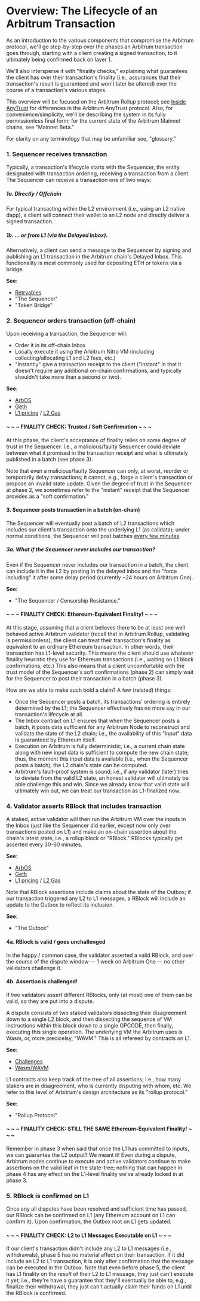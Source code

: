 # Overview: The Lifecycle of an Arbitrum Transaction

As an introduction to the various components that compromise the Arbitrum protocol, we'll go step-by-step over the phases an Arbitrum transaction goes through, starting with a client creating a signed transaction, to it ultimately being confirmed back on layer 1.

We'll also intersperse it with "finality checks," explaining what guarantees the client has over their transaction's finality (i.e., assurances that their transaction's result is guaranteed and won't later be altered) over the course of a transaction's various stages.

This overview will be focused on the Arbitrum Rollup protocol; see [Inside AnyTrust](inside_anytrust) for differences in the Arbitrum AnyTrust protocol. Also, for convenience/simplicity, we'll be describing the system in its fully permissionless final form; for the current state of the Arbitrum Mainnet chains, see "Mainnet Beta."

For clarity on any terminology that may be unfamiliar see, "glossary."

### 1. Sequencer receives transaction

Typically, a transaction's lifecycle starts with the Sequencer, the entity designated with transaction ordering, receiving a transaction from a client. The Sequencer can receive a transaction one of two ways:

##### 1a. Directly / Offchain

For typical transacting within the L2 environment (i.e., using an L2 native dapp), a client will connect their wallet to an L2 node and directly deliver a signed transaction.

##### 1b. ... or from L1 (via the Delayed Inbox).

Alternatively, a client can send a message to the Sequencer by signing and publishing an L1 transaction in the Arbitrum chain's Delayed Inbox. This functionality is most commonly used for depositing ETH or tokens via a bridge.

**See**:

- [Retryables](arbos/ArbOS#retryables)
- "The Sequencer"
- "Token Bridge"

### 2. Sequencer orders transaction (off-chain)

Upon receiving a transaction, the Sequencer will:

- Order it in its off-chain Inbox
- Locally execute it using the Arbitrum Nitro VM (including collecting/allocating L1 and L2 fees, etc.)
- "Instantly" give a transaction receipt to the client ("instant" in that it doesn't require any additional on-chain confirmations, and typically shouldn't take more than a second or two).

**See**:

- [ArbOS](arbos/ArbOS)
- [Geth](arbos/ArbOS)
- [L1 pricing](arbos/L1_Pricing) / [L2 Gas](Gas)

#### ~ ~ ~ FINALITY CHECK: Trusted / Soft Confirmation ~ ~ ~

At this phase, the client's acceptance of finality relies on some degree of trust in the Sequencer. I.e., a malicious/faulty Sequencer could deviate between what it promised in the transaction receipt and what is ultimately published in a batch (see phase 3).

Note that even a malicious/faulty Sequencer can only, at worst, reorder or temporarily delay transactions; it cannot, e.g., forge a client's transaction or propose an invalid state update. Given the degree of trust in the Sequencer at phase 2, we sometimes refer to the "instant" receipt that the Sequencer provides as a "soft confirmation."

#### 3. Sequencer posts transaction in a batch (on-chain)

The Sequencer will eventually post a batch of L2 transactions which includes our client's transaction onto the underlying L1 (as calldata); under normal conditions, the Sequencer will post batches [every few minutes](https://arbiscan.io/batches).

##### 3a. What if the Sequencer never includes our transaction?

Even if the Sequencer never includes our transaction in a batch, the client can include it in the L2 by posting in the delayed inbox and the "force including" it after some delay period (currently ~24 hours on Arbitrum One).

**See:**

- "The Sequencer / Censorship Resistance."

#### ~ ~ ~ FINALITY CHECK: Ethereum-Equivalent Finality! ~ ~ ~

At this stage, assuming that a client believes there to be at least one well behaved active Arbitrum validator (recall that in Arbitrum Rollup, validating is permissionless), the client can treat their transaction's finality as equivalent to an ordinary Ethereum transaction. In other words, their transaction has L1-level security. This means the client should use whatever finality heuristic they use for Ethereum transactions (i.e., waiting on L1 block confirmations, etc.) This also means that a client uncomfortable with the trust model of the Sequencer's soft confirmations (phase 2) can simply wait for the Sequencer to post their transaction in a batch (phase 3).

How are we able to make such bold a claim? A few (related) things:

- Once the Sequencer posts a batch, its transactions' ordering is entirely determined by the L1; the Sequencer effectively has no more say in our transaction's lifecycle at all.
- The Inbox contract on L1 ensures that when the Sequencer posts a batch, it posts data sufficient for any Arbitrum Node to reconstruct and validate the state of the L2 chain; i.e., the availability of this "input" data is guaranteed by Ethereum itself.
- Execution on Arbitrum is fully deterministic; i.e., a current chain state along with new input data is sufficient to compute the new chain state; thus, the moment this input data is available (i.e., when the Sequencer posts a batch), the L2 chain's state can be computed.
- Arbitrum's fault-proof system is sound; i.e., if any validator (later) tries to deviate from the valid L2 state, an honest validator will ultimately be able challenge this and win. Since we already know that valid state will ultimately win out, we can treat our transaction as L1-finalized now.

### 4. Validator asserts RBlock that includes transaction

A staked, active validator will then run the Arbitrum VM over the inputs in the Inbox (just like the Sequencer did earlier, except now only over transactions posted on L1) and make an on-chain assertion about the chain's latest state, i.e., a rollup block or "RBlock." RBlocks typically get asserted every 30-60 minutes.

**See**:

- [ArbOS](arbos/ArbOS)
- [Geth](arbos/ArbOS)
- [L1 pricing](arbos/L1_Pricing) / [L2 Gas](Gas)

Note that RBlock assertions include claims about the state of the Outbox; if our transaction triggered any L2 to L1 messages, a RBlock will include an update to the Outbox to reflect its inclusion.

**See**:

- "The Outbox"

#### 4a. RBlock is valid / goes unchallenged

In the happy / common case, the validator asserted a valid RBlock, and over the course of the dispute window — 1 week on Arbitrum One — no other validators challenge it.

#### 4b. Assertion is challenged!

If two validators assert different RBlocks, only (at most) one of them can be valid, so they are put into a dispute.

A dispute consists of two staked validators dissecting their disagreement down to a single L2 block, and then dissecting the sequence of VM instructions within this block down to a single OPCODE, then finally, executing this single operation. The underlying VM the Arbitrum uses is Wasm, or, more precicelsy, "WAVM." This is all refereed by contracts on L1.

**See:**

- [Challenges](proving/ChallengeManager)
- [Wasm/WAVM](proving/WASMToWAVM)

L1 contracts also keep track of the tree of all assertions; i.e., how many stakers are in disagreement, who is currently disputing with whom, etc. We refer to this level of Arbitrum's design architecture as its "rollup protocol."

**See:**

- "Rollup Protocol"

#### ~ ~ ~ FINALITY CHECK: STILL THE SAME Ethereum-Equivalent Finality! ~ ~ ~

Remember in phase 3 when said that once the L1 has committed to inputs, we can guarantee the L2 output? We meant it! Even during a dispute, Arbitrum nodes continue to execute and active validators continue to make assertions on the valid leaf in the state-tree; nothing that can happen in phase 4 has any effect on the L1-level finality we've already locked in at phase 3.

### 5. RBlock is confirmed on L1

Once any all disputes have been resolved and sufficient time has passed, our RBlock can be confirmed on L1 (any Ethereum account on L1 can confirm it). Upon confirmation, the Outbox root on L1 gets updated.

#### ~ ~ ~ FINALITY CHECK: L2 to L1 Messages Executable on L1 ~ ~ ~

If our client's transaction didn't include any L2 to L1 messages (i.e., withdrawals), phase 5 has no material affect on their transaction. If it did include an L2 to L1 transaction, it is only after confirmation that the message can be executed in the Outbox. Note that even before phase 5, the client has L1 finality on the _result_ of their L2 to L1 message, they just can't execute it yet; i.e., they're have a guarantee that they'll eventually be able to, e.g., finalize their withdrawal, they just can't actually claim their funds on L1 until the RBlock is confirmed.
